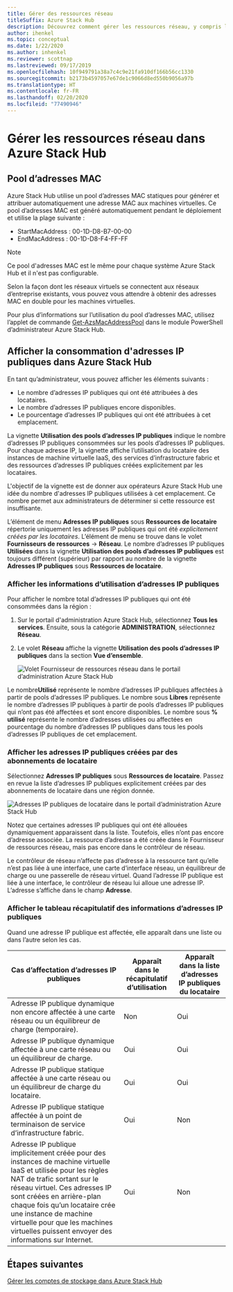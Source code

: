```yaml
---
title: Gérer des ressources réseau
titleSuffix: Azure Stack Hub
description: Découvrez comment gérer les ressources réseau, y compris le pool d’adresses MAC et la consommation d’adresses IP publiques dans une région.
author: ihenkel
ms.topic: conceptual
ms.date: 1/22/2020
ms.author: inhenkel
ms.reviewer: scottnap
ms.lastreviewed: 09/17/2019
ms.openlocfilehash: 10f949791a38a7c4c9e21fa910df166b56cc1330
ms.sourcegitcommit: b2173b4597057e67de1c9066d8ed550b9056a97b
ms.translationtype: HT
ms.contentlocale: fr-FR
ms.lasthandoff: 02/20/2020
ms.locfileid: "77490946"
---
```

# <a name="manage-network-resources-in-azure-stack-hub"></a>Gérer les ressources réseau dans Azure Stack Hub

## <a name="mac-address-pool"></a>Pool d’adresses MAC

Azure Stack Hub utilise un pool d’adresses MAC statiques pour générer et attribuer automatiquement une adresse MAC aux machines virtuelles. Ce pool d’adresses MAC est généré automatiquement pendant le déploiement et utilise la plage suivante :

- StartMacAddress : 00-1D-D8-B7-00-00
- EndMacAddress : 00-1D-D8-F4-FF-FF

> [!Note]  
> Ce pool d'adresses MAC est le même pour chaque système Azure Stack Hub et il n'est pas configurable.

Selon la façon dont les réseaux virtuels se connectent aux réseaux d’entreprise existants, vous pouvez vous attendre à obtenir des adresses MAC en double pour les machines virtuelles.

Pour plus d’informations sur l’utilisation du pool d’adresses MAC, utilisez l’applet de commande [Get-AzsMacAddressPool](https://docs.microsoft.com/powershell/module/azs.fabric.admin/get-azsmacaddresspool) dans le module PowerShell d’administrateur Azure Stack Hub.

## <a name="view-public-ip-address-consumption-in-azure-stack-hub"></a>Afficher la consommation d'adresses IP publiques dans Azure Stack Hub

En tant qu’administrateur, vous pouvez afficher les éléments suivants :
 - Le nombre d’adresses IP publiques qui ont été attribuées à des locataires.
 - Le nombre d’adresses IP publiques encore disponibles.
 - Le pourcentage d’adresses IP publiques qui ont été attribuées à cet emplacement.

La vignette **Utilisation des pools d’adresses IP publiques** indique le nombre d’adresses IP publiques consommées sur les pools d’adresses IP publiques. Pour chaque adresse IP, la vignette affiche l’utilisation du locataire des instances de machine virtuelle IaaS, des services d’infrastructure fabric et des ressources d’adresses IP publiques créées explicitement par les locataires.

L'objectif de la vignette est de donner aux opérateurs Azure Stack Hub une idée du nombre d'adresses IP publiques utilisées à cet emplacement. Ce nombre permet aux administrateurs de déterminer si cette ressource est insuffisante.

L’élément de menu **Adresses IP publiques** sous **Ressources de locataire** répertorie uniquement les adresses IP publiques qui ont été *explicitement créées par les locataires*. L’élément de menu se trouve dans le volet **Fournisseurs de ressources** -> **Réseau**. Le nombre d’adresses IP publiques **Utilisées** dans la vignette **Utilisation des pools d’adresses IP publiques** est toujours différent (supérieur) par rapport au nombre de la vignette **Adresses IP publiques** sous **Ressources de locataire**.

### <a name="view-the-public-ip-address-usage-information"></a>Afficher les informations d’utilisation d’adresses IP publiques

Pour afficher le nombre total d’adresses IP publiques qui ont été consommées dans la région :

1. Sur le portail d'administration Azure Stack Hub, sélectionnez **Tous les services**. Ensuite, sous la catégorie **ADMINISTRATION**, sélectionnez **Réseau**.
1. Le volet **Réseau** affiche la vignette **Utilisation des pools d’adresses IP publiques** dans la section **Vue d’ensemble**.

    ![Volet Fournisseur de ressources réseau dans le portail d’administration Azure Stack Hub](media/azure-stack-viewing-public-ip-address-consumption/ip-address-consumption-01.png)

Le nombre**Utilisé** représente le nombre d’adresses IP publiques affectées à partir de pools d’adresses IP publiques. Le nombre sous **Libres** représente le nombre d’adresses IP publiques à partir de pools d’adresses IP publiques qui n’ont pas été affectées et sont encore disponibles. Le nombre sous **% utilisé** représente le nombre d’adresses utilisées ou affectées en pourcentage du nombre d’adresses IP publiques dans tous les pools d’adresses IP publiques de cet emplacement.

### <a name="view-the-public-ip-addresses-that-were-created-by-tenant-subscriptions"></a>Afficher les adresses IP publiques créées par des abonnements de locataire

Sélectionnez **Adresses IP publiques** sous **Ressources de locataire**. Passez en revue la liste d’adresses IP publiques explicitement créées par des abonnements de locataire dans une région donnée.

![Adresses IP publiques de locataire dans le portail d’administration Azure Stack Hub](media/azure-stack-viewing-public-ip-address-consumption/ip-address-consumption-02.png)

Notez que certaines adresses IP publiques qui ont été allouées dynamiquement apparaissent dans la liste. Toutefois, elles n’ont pas encore d’adresse associée. La ressource d’adresse a été créée dans le Fournisseur de ressources réseau, mais pas encore dans le contrôleur de réseau.

Le contrôleur de réseau n’affecte pas d’adresse à la ressource tant qu’elle n’est pas liée à une interface, une carte d’interface réseau, un équilibreur de charge ou une passerelle de réseau virtuel. Quand l’adresse IP publique est liée à une interface, le contrôleur de réseau lui alloue une adresse IP. L’adresse s’affiche dans le champ **Adresse**.

### <a name="view-the-public-ip-address-information-summary-table"></a>Afficher le tableau récapitulatif des informations d’adresses IP publiques

Quand une adresse IP publique est affectée, elle apparaît dans une liste ou dans l’autre selon les cas.

| **Cas d’affectation d’adresses IP publiques** | **Apparaît dans le récapitulatif d’utilisation** | **Apparaît dans la liste d’adresses IP publiques du locataire** |
| --- | --- | --- |
| Adresse IP publique dynamique non encore affectée à une carte réseau ou un équilibreur de charge (temporaire). |Non |Oui |
| Adresse IP publique dynamique affectée à une carte réseau ou un équilibreur de charge. |Oui |Oui |
| Adresse IP publique statique affectée à une carte réseau ou un équilibreur de charge du locataire. |Oui |Oui |
| Adresse IP publique statique affectée à un point de terminaison de service d’infrastructure fabric. |Oui |Non |
| Adresse IP publique implicitement créée pour des instances de machine virtuelle IaaS et utilisée pour les règles NAT de trafic sortant sur le réseau virtuel. Ces adresses IP sont créées en arrière-plan chaque fois qu’un locataire crée une instance de machine virtuelle pour que les machines virtuelles puissent envoyer des informations sur Internet. |Oui |Non |

## <a name="next-steps"></a>Étapes suivantes

[Gérer les comptes de stockage dans Azure Stack Hub](azure-stack-manage-storage-accounts.md)
